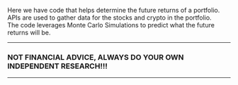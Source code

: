 Here we have code that helps determine the future returns of a portfolio.<br>
APIs are used to gather data for the stocks and crypto in the portfolio.<br>
The code leverages Monte Carlo Simulations to predict what the future returns will be.<br>

---
### NOT FINANCIAL ADVICE, ALWAYS DO YOUR OWN INDEPENDENT RESEARCH!!!
---